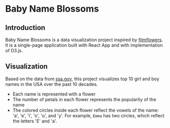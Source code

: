 # Baby Name Blossoms

## Introduction
Baby Name Blossoms is a data visualization project inspired by [filmflowers](https://sxywu.com/filmflowers/). It is a single-page application built with React App and with implementation of D3.js.

## Visualization
Based on the data from [ssa.gov](https://www.ssa.gov/oact/babynames/index.html), this project visualizes top 10 girl and boy names in the USA over the past 10 decades.
- Each name is represented with a flower
- The number of petals in each flower represents the popularity of the name 
- The colored circles inside each flower reflect the vowels of the name: 'a', 'e', 'i', 'o', 'u', and 'y'. For example, `Emma` has two circles, which reflect the letters 'E' and 'a'.
